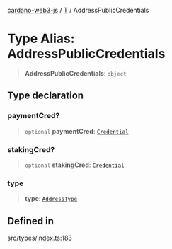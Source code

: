 [cardano-web3-js](../../../index.md) / [T](../index.md) / AddressPublicCredentials

# Type Alias: AddressPublicCredentials

> **AddressPublicCredentials**: `object`

## Type declaration

### paymentCred?

> `optional` **paymentCred**: [`Credential`](Credential.md)

### stakingCred?

> `optional` **stakingCred**: [`Credential`](Credential.md)

### type

> **type**: [`AddressType`](AddressType.md)

## Defined in

[src/types/index.ts:183](https://github.com/xray-network/cardano-web3-js/blob/0efa60054f9e70c553f4bc789b93f1afba32576f/src/types/index.ts#L183)
